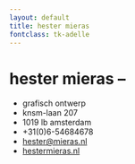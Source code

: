 ```yaml
---
layout: default
title: hester mieras
fontclass: tk-adelle
---
```


# hester mieras –

* grafisch ontwerp
* knsm-laan 207
* 1019 lb amsterdam
* +31(0)6-54684678
* [hester@mieras.nl](mailto:hester@mieras.nl)
* [hestermieras.nl](http://www.hestermieras.nl)
